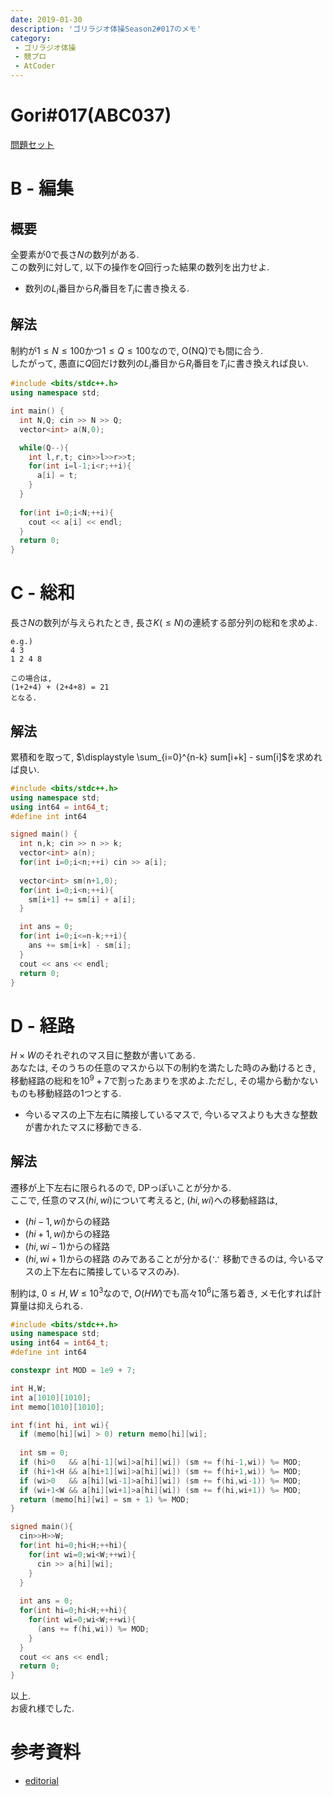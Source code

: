 ```yaml
---
date: 2019-01-30
description: 'ゴリラジオ体操Season2#017のメモ'
category:
 - ゴリラジオ体操
 - 競プロ
 - AtCoder
---
```


# Gori#017(ABC037)

[問題セット](https://atcoder.jp/contests/abc037/tasks)

# B - 編集
## 概要
全要素が$0$で長さ$N$の数列がある.  
この数列に対して, 以下の操作を$Q$回行った結果の数列を出力せよ.  
 - 数列の$L_i$番目から$R_i$番目を$T_i$に書き換える.

## 解法
制約が$1 \leq N \leq 100$かつ$1 \leq Q \leq 100$なので, O(NQ)でも間に合う.  
したがって, 愚直に$Q$回だけ数列の$L_i$番目から$R_i$番目を$T_i$に書き換えれば良い.  

```cpp
#include <bits/stdc++.h>
using namespace std;

int main() {
  int N,Q; cin >> N >> Q;
  vector<int> a(N,0);

  while(Q--){
    int l,r,t; cin>>l>>r>>t;
    for(int i=l-1;i<r;++i){
      a[i] = t;
    }
  }
  
  for(int i=0;i<N;++i){
    cout << a[i] << endl;
  }
  return 0;
}
```

# C - 総和
長さ$N$の数列が与えられたとき, 長さ$K(\leq N)$の連続する部分列の総和を求めよ.  
```
e.g.)  
4 3  
1 2 4 8  

この場合は, 
(1+2+4) + (2+4+8) = 21
となる.
```

## 解法
累積和を取って, $\displaystyle \sum_{i=0}^{n-k} sum[i+k] - sum[i]$を求めれば良い.  

```cpp
#include <bits/stdc++.h>
using namespace std;
using int64 = int64_t;
#define int int64

signed main() {
  int n,k; cin >> n >> k;
  vector<int> a(n);
  for(int i=0;i<n;++i) cin >> a[i];
  
  vector<int> sm(n+1,0);
  for(int i=0;i<n;++i){
    sm[i+1] += sm[i] + a[i];
  }

  int ans = 0;
  for(int i=0;i<=n-k;++i){
    ans += sm[i+k] - sm[i];
  }
  cout << ans << endl;
  return 0;
}
```

# D - 経路
$H \times W$のそれぞれのマス目に整数が書いてある.  
あなたは, そのうちの任意のマスから以下の制約を満たした時のみ動けるとき, 移動経路の総和を$10^9+7$で割ったあまりを求めよ.ただし, その場から動かないものも移動経路の1つとする.  
 - 今いるマスの上下左右に隣接しているマスで, 今いるマスよりも大きな整数が書かれたマスに移動できる.

## 解法
遷移が上下左右に限られるので, DPっぽいことが分かる.  
ここで, 任意のマス$(hi, wi)$について考えると, $(hi, wi)$への移動経路は, 
 - $(hi-1, wi)$からの経路
 - $(hi+1, wi)$からの経路
 - $(hi, wi-1)$からの経路
 - $(hi, wi+1)$からの経路
のみであることが分かる($\because$ 移動できるのは, 今いるマスの上下左右に隣接しているマスのみ).  

制約は, $0 \leq H, W \leq 10^3$なので, $O(HW)$でも高々$10^6$に落ち着き, メモ化すれば計算量は抑えられる.  

```cpp
#include <bits/stdc++.h>
using namespace std;
using int64 = int64_t;
#define int int64

constexpr int MOD = 1e9 + 7;

int H,W;
int a[1010][1010];
int memo[1010][1010];

int f(int hi, int wi){
  if (memo[hi][wi] > 0) return memo[hi][wi];
  
  int sm = 0;
  if (hi>0   && a[hi-1][wi]>a[hi][wi]) (sm += f(hi-1,wi)) %= MOD;
  if (hi+1<H && a[hi+1][wi]>a[hi][wi]) (sm += f(hi+1,wi)) %= MOD;
  if (wi>0   && a[hi][wi-1]>a[hi][wi]) (sm += f(hi,wi-1)) %= MOD;
  if (wi+1<W && a[hi][wi+1]>a[hi][wi]) (sm += f(hi,wi+1)) %= MOD;
  return (memo[hi][wi] = sm + 1) %= MOD;
}

signed main(){
  cin>>H>>W;
  for(int hi=0;hi<H;++hi){
    for(int wi=0;wi<W;++wi){
      cin >> a[hi][wi];
    }
  }
  
  int ans = 0;
  for(int hi=0;hi<H;++hi){
    for(int wi=0;wi<W;++wi){
      (ans += f(hi,wi)) %= MOD;
    }
  }
  cout << ans << endl;
  return 0;
}
```

以上.  
お疲れ様でした.

# 参考資料
 - [editorial](http://abc037.contest.atcoder.jp/data/abc/037/editorial.pdf)
